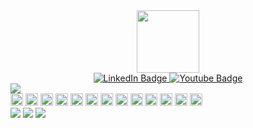 <div id="header" align="center">
  <img src="https://media.giphy.com/media/M9gbBd9nbDrOTu1Mqx/giphy.gif" width="100"/>
  
  <div id="badges">
    <a href="https://www.linkedin.com/in/pietro-fecarotta-77851822b">
      <img src="https://img.shields.io/badge/LinkedIn-blue?style=for-the-badge&logo=linkedin&logoColor=white" alt="LinkedIn Badge"/>
    </a>
    <a href="https://www.sololearn.com/profile/13426539">
      <img src="https://img.shields.io/badge/Sololearn-red?style=for-the-badge&logo=sololearn&logoColor=white" alt="Youtube Badge"/>
    </a>
  </div>
 
  <img src="https://komarev.com/ghpvc/?username=Pietro-fe01&style=flat-square&color=blue" alt=""/>
</div>

<img src="https://github-profile-summary-cards.vercel.app/api/cards/profile-details?username=Pietro-fe01&theme=vue">

<div align"center">
  <img src="https://img.shields.io/badge/HTML5-E34F26?style=for-the-badge&logo=html5&logoColor=white" height="20px">
  <img src="https://img.shields.io/badge/CSS3-1572B6?style=for-the-badge&logo=css3&logoColor=white" height="20px">
  <img src="https://img.shields.io/badge/JavaScript-323330?style=for-the-badge&logo=javascript&logoColor=F7DF1E" height="20px">
  <img src="https://img.shields.io/badge/PHP-777BB4?style=for-the-badge&logo=php&logoColor=white" height="20px">
  <img src="https://img.shields.io/badge/VSCode-0078D4?style=for-the-badge&logo=visual%20studio%20code&logoColor=white" height="20px">
  <img src="https://img.shields.io/badge/Bootstrap-563D7C?style=for-the-badge&logo=bootstrap&logoColor=white" height="20px">
  <img src="https://img.shields.io/badge/Sass-CC6699?style=for-the-badge&logo=sass&logoColor=white" height="20px">
  <img src="https://img.shields.io/badge/Vue.js-35495E?style=for-the-badge&logo=vuedotjs&logoColor=4FC08D" height="20px">
  <img src="https://img.shields.io/badge/Vite-B73BFE?style=for-the-badge&logo=vite&logoColor=FFD62E" height="20px">
  <img src="https://img.shields.io/badge/Node.js-339933?style=for-the-badge&logo=nodedotjs&logoColor=white" height="20px">
  <img src="https://img.shields.io/badge/Laravel-FF2D20?style=for-the-badge&logo=laravel&logoColor=white" height="20px">
  <img src="https://img.shields.io/badge/Composer-885630?style=for-the-badge&logo=Composer&logoColor=white" height="20px">
  <img src="https://img.shields.io/badge/GIT-E44C30?style=for-the-badge&logo=git&logoColor=white" height="20px">
</div>

<img src="https://github-readme-stats-git-masterrstaa-rickstaa.vercel.app/api?username=Pietro-fe01">

<img src="https://github-readme-streak-stats.herokuapp.com/?user=Pietro-fe01">

<img src="https://github-profile-trophy.vercel.app/?username=Pietro-fe01">

<!--
**Pietro-fe01/Pietro-fe01** is a ✨ _special_ ✨ repository because its `README.md` (this file) appears on your GitHub profile.

Here are some ideas to get you started:

- 🔭 I’m currently working on ...
- 🌱 I’m currently learning ...
- 👯 I’m looking to collaborate on ...
- 🤔 I’m looking for help with ...
- 💬 Ask me about ...
- 📫 How to reach me: ...
- 😄 Pronouns: ...
- ⚡ Fun fact: ...
-->
